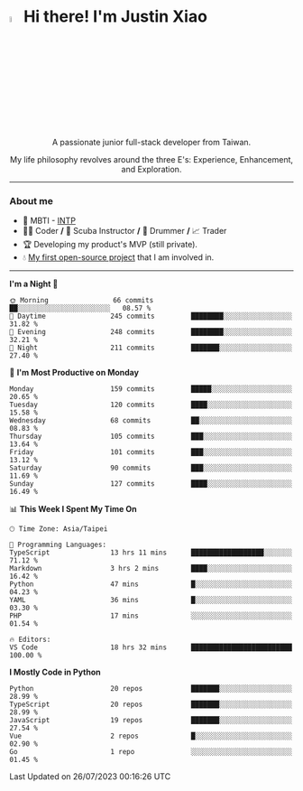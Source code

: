 # <img src="https://media.giphy.com/media/hvRJCLFzcasrR4ia7z/giphy.gif" width="5%">Hi there! I'm Justin Xiao
<p align="center">A passionate junior full-stack developer from Taiwan.  </p>
<p align="center">My life philosophy revolves around the three E's: Experience, Enhancement, and Exploration.</p>

---
### About me
- 👀 MBTI - [INTP](https://www.16personalities.com/intp-personality)
- 👨‍💻 Coder **/** 🤿 Scuba Instructor **/** 🥁 Drummer **/** 📈 Trader
- 🏆 Developing my product's MVP (still private).
- 💧 [My first open-source project](https://github.com/Game-as-a-Service/Game-Lobby-Web) that I am involved in.

---
<!--START_SECTION:waka-->
**I'm a Night 🦉** 

```text
🌞 Morning                66 commits          ██░░░░░░░░░░░░░░░░░░░░░░░   08.57 % 
🌆 Daytime                245 commits         ████████░░░░░░░░░░░░░░░░░   31.82 % 
🌃 Evening                248 commits         ████████░░░░░░░░░░░░░░░░░   32.21 % 
🌙 Night                  211 commits         ███████░░░░░░░░░░░░░░░░░░   27.40 % 
```
📅 **I'm Most Productive on Monday** 

```text
Monday                   159 commits         █████░░░░░░░░░░░░░░░░░░░░   20.65 % 
Tuesday                  120 commits         ████░░░░░░░░░░░░░░░░░░░░░   15.58 % 
Wednesday                68 commits          ██░░░░░░░░░░░░░░░░░░░░░░░   08.83 % 
Thursday                 105 commits         ███░░░░░░░░░░░░░░░░░░░░░░   13.64 % 
Friday                   101 commits         ███░░░░░░░░░░░░░░░░░░░░░░   13.12 % 
Saturday                 90 commits          ███░░░░░░░░░░░░░░░░░░░░░░   11.69 % 
Sunday                   127 commits         ████░░░░░░░░░░░░░░░░░░░░░   16.49 % 
```


📊 **This Week I Spent My Time On** 

```text
🕑︎ Time Zone: Asia/Taipei

💬 Programming Languages: 
TypeScript               13 hrs 11 mins      ██████████████████░░░░░░░   71.12 % 
Markdown                 3 hrs 2 mins        ████░░░░░░░░░░░░░░░░░░░░░   16.42 % 
Python                   47 mins             █░░░░░░░░░░░░░░░░░░░░░░░░   04.23 % 
YAML                     36 mins             █░░░░░░░░░░░░░░░░░░░░░░░░   03.30 % 
PHP                      17 mins             ░░░░░░░░░░░░░░░░░░░░░░░░░   01.54 % 

🔥 Editors: 
VS Code                  18 hrs 32 mins      █████████████████████████   100.00 % 
```

**I Mostly Code in Python** 

```text
Python                   20 repos            ███████░░░░░░░░░░░░░░░░░░   28.99 % 
TypeScript               20 repos            ███████░░░░░░░░░░░░░░░░░░   28.99 % 
JavaScript               19 repos            ███████░░░░░░░░░░░░░░░░░░   27.54 % 
Vue                      2 repos             █░░░░░░░░░░░░░░░░░░░░░░░░   02.90 % 
Go                       1 repo              ░░░░░░░░░░░░░░░░░░░░░░░░░   01.45 % 
```




 Last Updated on 26/07/2023 00:16:26 UTC
<!--END_SECTION:waka-->
